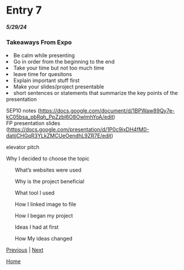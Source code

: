 # Entry 7
##### 5/29/24

### Takeaways From Expo
<li> Be calm while presenting </li>
<li>Go in order from the beginning to the end</li>
<li> Take your time but not too much time</li>
<li> leave time for quesitons</li>
<li> Explain important stuff first </li>
<li> Make your slides/project presentable </li> 
<li> short sentences or statements that summarize the key points of the presentation </li>

SEP10 notes (https://docs.google.com/document/d/1BPWaw89Qy7e-kC05bsa_pbRqh_PpZzbl6O8OwlmhYoA/edit)  
FP presentation slides (https://docs.google.com/presentation/d/1P0c9jxDH4fM0-datijCHGqR3YLkZMCUeOendhL9ZR7E/edit) 

elevator pitch

</ol> Why I decided to choose the topic </ol>
<ol> What’s websites were used </ol>  
<ol> Why is the project beneficial </ol>   
<ol> What tool I used  </ol>
<ol> How I linked image to file  </ol>
<ol> How I began my project </ol>
<ol> Ideas I had at first </ol>
<ol> How My ideas changed </ol>



[Previous](entry06.md) | [Next](entry08.md)

[Home](../README.md)
